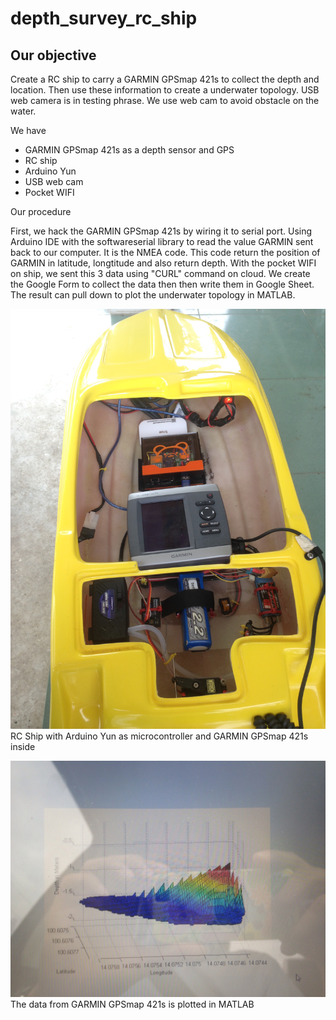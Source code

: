 # depth_survey_rc_ship

## Our objective

Create a RC ship to carry a GARMIN GPSmap 421s to collect the depth and location. Then use these information to create a underwater topology. USB web camera is in testing phrase. We use web cam to avoid obstacle on the water.

We have
- GARMIN GPSmap 421s as a depth sensor and GPS
- RC ship
- Arduino Yun
- USB web cam
- Pocket WIFI

Our procedure

First, we hack the GARMIN GPSmap 421s by wiring it to serial port. Using Arduino IDE with the softwareserial library to read the value GARMIN sent back to our computer. It is the NMEA code. This code return the position of GARMIN in latitude, longtitude and also return depth. With the pocket WIFI on ship, we sent this 3 data using "CURL" command on cloud. We create the Google Form to collect the data then then write them in Google Sheet. The result can pull down to plot the underwater topology in MATLAB.

![Screenshot](rc_ship.JPG)
RC Ship with Arduino Yun as microcontroller and GARMIN GPSmap 421s inside

![Screenshot](underwater_topology.JPG)
The data from GARMIN GPSmap 421s is plotted in MATLAB
